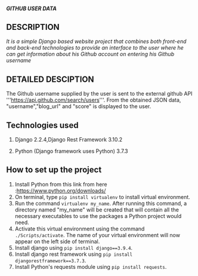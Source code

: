##### GITHUB USER DATA


## DESCRIPTION

*It is a simple Django based website project that combines both front-end and back-end technologies to provide an interface to the user where he can get information about his Github account on entering his Github username*


## DETAILED DESCIPTION

The Github username supplied by the user is sent to the external github API 
'''https://api.github.com/search/users'''.
From the obtained JSON data, "username","blog_url" and "score" is displayed to the user.


## Technologies used

1. Django 2.2.4,Django Rest Framework 3.10.2

1. Python (Django framework uses Python) 3.7.3

## How to set up the project

1. Install Python from this link from here :https://www.python.org/downloads/
1. On terminal, type ```pip install virtualenv``` to install virtual environment.
1. Run the command ```virtualenv my_name```. After running this command, a directory named "my_name" will be created that will contain all the necessary executables to use the packages a Python project would need.
1. Activate this virtual environment using the command ```./Scripts/activate```. The name of your virtual environment will now appear on the left side of terminal. 
1. Install django using ```pip install django==3.9.4```.
1. Install django rest framework using ```pip install djangorestframework==3.7.3```.
1. Install Python's requests module using ```pip install requests```.
